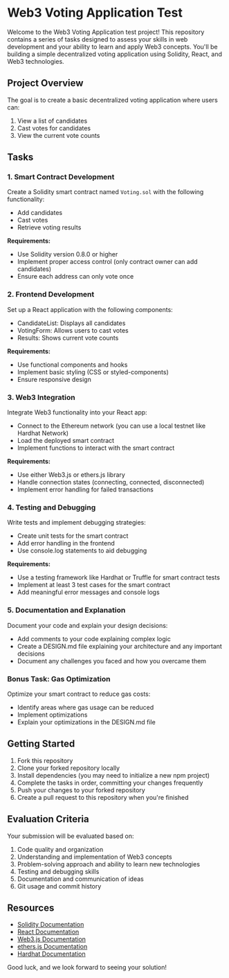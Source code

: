 # Web3 Voting Application Test

Welcome to the Web3 Voting Application test project! This repository contains a series of tasks designed to assess your skills in web development and your ability to learn and apply Web3 concepts. You'll be building a simple decentralized voting application using Solidity, React, and Web3 technologies.

## Project Overview

The goal is to create a basic decentralized voting application where users can:
1. View a list of candidates
2. Cast votes for candidates
3. View the current vote counts

## Tasks

### 1. Smart Contract Development

Create a Solidity smart contract named `Voting.sol` with the following functionality:
- Add candidates
- Cast votes
- Retrieve voting results

**Requirements:**
- Use Solidity version 0.8.0 or higher
- Implement proper access control (only contract owner can add candidates)
- Ensure each address can only vote once

### 2. Frontend Development

Set up a React application with the following components:
- CandidateList: Displays all candidates
- VotingForm: Allows users to cast votes
- Results: Shows current vote counts

**Requirements:**
- Use functional components and hooks
- Implement basic styling (CSS or styled-components)
- Ensure responsive design

### 3. Web3 Integration

Integrate Web3 functionality into your React app:
- Connect to the Ethereum network (you can use a local testnet like Hardhat Network)
- Load the deployed smart contract
- Implement functions to interact with the smart contract

**Requirements:**
- Use either Web3.js or ethers.js library
- Handle connection states (connecting, connected, disconnected)
- Implement error handling for failed transactions

### 4. Testing and Debugging

Write tests and implement debugging strategies:
- Create unit tests for the smart contract
- Add error handling in the frontend
- Use console.log statements to aid debugging

**Requirements:**
- Use a testing framework like Hardhat or Truffle for smart contract tests
- Implement at least 3 test cases for the smart contract
- Add meaningful error messages and console logs

### 5. Documentation and Explanation

Document your code and explain your design decisions:
- Add comments to your code explaining complex logic
- Create a DESIGN.md file explaining your architecture and any important decisions
- Document any challenges you faced and how you overcame them

### Bonus Task: Gas Optimization

Optimize your smart contract to reduce gas costs:
- Identify areas where gas usage can be reduced
- Implement optimizations
- Explain your optimizations in the DESIGN.md file

## Getting Started

1. Fork this repository
2. Clone your forked repository locally
3. Install dependencies (you may need to initialize a new npm project)
4. Complete the tasks in order, committing your changes frequently
5. Push your changes to your forked repository
6. Create a pull request to this repository when you're finished

## Evaluation Criteria

Your submission will be evaluated based on:
1. Code quality and organization
2. Understanding and implementation of Web3 concepts
3. Problem-solving approach and ability to learn new technologies
4. Testing and debugging skills
5. Documentation and communication of ideas
6. Git usage and commit history

## Resources

- [Solidity Documentation](https://docs.soliditylang.org/)
- [React Documentation](https://reactjs.org/docs/getting-started.html)
- [Web3.js Documentation](https://web3js.readthedocs.io/)
- [ethers.js Documentation](https://docs.ethers.io/)
- [Hardhat Documentation](https://hardhat.org/getting-started/)

Good luck, and we look forward to seeing your solution!